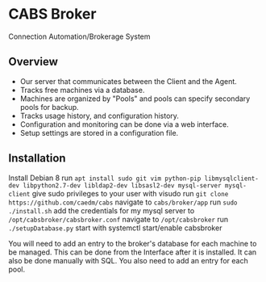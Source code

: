 # CABS Broker
Connection Automation/Brokerage System

## Overview
- Our server that communicates between the Client and the Agent.
- Tracks free machines via a database.
- Machines are organized by "Pools" and pools can specify secondary pools for backup.
- Tracks usage history, and configuration history.
- Configuration and monitoring can be done via a web interface.
- Setup settings are stored in a configuration file.

## Installation
Install Debian 8
run `apt install sudo git vim python-pip libmysqlclient-dev libpython2.7-dev libldap2-dev libsasl2-dev mysql-server mysql-client`
give sudo privileges to your user with visudo
run `git clone https://github.com/caedm/cabs`
navigate to `cabs/broker/app`
run `sudo ./install.sh`
add the credentials for my mysql server to `/opt/cabsbroker/cabsbroker.conf`
navigate to `/opt/cabsbroker`
run `./setupDatabase.py`
start with systemctl start/enable cabsbroker

You will need to add an entry to the broker's database for each machine to be
managed. This can be done from the Interface after it is installed. It can also
be done manually with SQL. You also need to add an entry for each pool.
